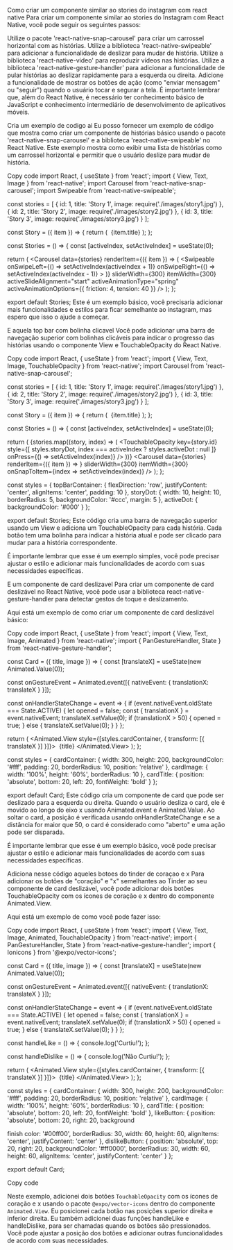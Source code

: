 Como criar um componente similar ao stories do instagram com react native
Para criar um componente similar ao stories do Instagram com React Native, você pode seguir os seguintes passos:

Utilize o pacote 'react-native-snap-carousel' para criar um carrossel horizontal com as histórias.
Utilize a biblioteca 'react-native-swipeable' para adicionar a funcionalidade de deslizar para mudar de história.
Utilize a biblioteca 'react-native-video' para reproduzir vídeos nas histórias.
Utilize a biblioteca 'react-native-gesture-handler' para adicionar a funcionalidade de pular histórias ao deslizar rapidamente para a esquerda ou direita.
Adicione a funcionalidade de mostrar os botões de ação (como "enviar mensagem" ou "seguir") quando o usuário tocar e segurar a tela.
É importante lembrar que, além do React Native, é necessário ter conhecimento básico de JavaScript e conhecimento intermediário de desenvolvimento de aplicativos móveis.





Cria um exemplo de codigo ai
Eu posso fornecer um exemplo de código que mostra como criar um componente de histórias básico usando o pacote 'react-native-snap-carousel' e a biblioteca 'react-native-swipeable' no React Native. Este exemplo mostra como exibir uma lista de histórias como um carrossel horizontal e permitir que o usuário deslize para mudar de história.

Copy code
import React, { useState } from 'react';
import { View, Text, Image } from 'react-native';
import Carousel from 'react-native-snap-carousel';
import Swipeable from 'react-native-swipeable';

const stories = [
  { id: 1, title: 'Story 1', image: require('./images/story1.jpg') },
  { id: 2, title: 'Story 2', image: require('./images/story2.jpg') },
  { id: 3, title: 'Story 3', image: require('./images/story3.jpg') }
];

const Story = ({ item }) => {
  return (
    <View>
      <Image source={item.image} />
      <Text>{item.title}</Text>
    </View>
  );
};

const Stories = () => {
  const [activeIndex, setActiveIndex] = useState(0);

  return (
    <Carousel
      data={stories}
      renderItem={({ item }) => (
        <Swipeable
          onSwipeLeft={() => setActiveIndex(activeIndex + 1)}
          onSwipeRight={() => setActiveIndex(activeIndex - 1)}
        >
          <Story item={item} />
        </Swipeable>
      )}
      sliderWidth={300}
      itemWidth={300}
      activeSlideAlignment="start"
      activeAnimationType="spring"
      activeAnimationOptions={{
        friction: 4,
        tension: 40
      }}
    />
  );
};

export default Stories;
Este é um exemplo básico, você precisaria adicionar mais funcionalidades e estilos para ficar semelhante ao instagram, mas espero que isso o ajude a começar.





E aquela top bar com bolinha clicavel
Você pode adicionar uma barra de navegação superior com bolinhas clicáveis para indicar o progresso das histórias usando o componente View e TouchableOpacity do React Native.

Copy code
import React, { useState } from 'react';
import { View, Text, Image, TouchableOpacity } from 'react-native';
import Carousel from 'react-native-snap-carousel';

const stories = [
  { id: 1, title: 'Story 1', image: require('./images/story1.jpg') },
  { id: 2, title: 'Story 2', image: require('./images/story2.jpg') },
  { id: 3, title: 'Story 3', image: require('./images/story3.jpg') }
];

const Story = ({ item }) => {
  return (
    <View>
      <Image source={item.image} />
      <Text>{item.title}</Text>
    </View>
  );
};

const Stories = () => {
  const [activeIndex, setActiveIndex] = useState(0);

  return (
    <View>
      <View style={styles.topBarContainer}>
        {stories.map((story, index) => (
          <TouchableOpacity
            key={story.id}
            style={[
              styles.storyDot,
              index === activeIndex ? styles.activeDot : null
            ]}
            onPress={() => setActiveIndex(index)}
          />
        ))}
      </View>
      <Carousel
        data={stories}
        renderItem={({ item }) => <Story item={item} />}
        sliderWidth={300}
        itemWidth={300}
        onSnapToItem={index => setActiveIndex(index)}
      />
    </View>
  );
};

const styles = {
  topBarContainer: {
    flexDirection: 'row',
    justifyContent: 'center',
    alignItems: 'center',
    padding: 10
  },
  storyDot: {
    width: 10,
    height: 10,
    borderRadius: 5,
    backgroundColor: '#ccc',
    margin: 5
  },
  activeDot: {
    backgroundColor: '#000'
  }
};

export default Stories;
Este código cria uma barra de navegação superior usando um View e adiciona um TouchableOpacity para cada história. Cada botão tem uma bolinha para indicar a história atual e pode ser clicado para mudar para a história correspondente.

É importante lembrar que esse é um exemplo simples, você pode precisar ajustar o estilo e adicionar mais funcionalidades de acordo com suas necessidades específicas.





E um componente de card deslizavel
Para criar um componente de card deslizável no React Native, você pode usar a biblioteca react-native-gesture-handler para detectar gestos de toque e deslizamento.

Aqui está um exemplo de como criar um componente de card deslizável básico:

Copy code
import React, { useState } from 'react';
import { View, Text, Image, Animated } from 'react-native';
import { PanGestureHandler, State } from 'react-native-gesture-handler';

const Card = ({ title, image }) => {
  const [translateX] = useState(new Animated.Value(0));

  const onGestureEvent = Animated.event([{ nativeEvent: { translationX: translateX } }]);

  const onHandlerStateChange = event => {
    if (event.nativeEvent.oldState === State.ACTIVE) {
      let opened = false;
      const { translationX } = event.nativeEvent;
      translateX.setValue(0);
      if (translationX > 50) {
        opened = true;
      } else {
        translateX.setValue(0);
      }
    }
  };

  return (
    <PanGestureHandler
      onGestureEvent={onGestureEvent}
      onHandlerStateChange={onHandlerStateChange}
    >
      <Animated.View style={[styles.cardContainer, { transform: [{ translateX }] }]}>
        <Image source={image} style={styles.cardImage} />
        <Text style={styles.cardTitle}>{title}</Text>
      </Animated.View>
    </PanGestureHandler>
  );
};

const styles = {
  cardContainer: {
    width: 300,
    height: 200,
    backgroundColor: '#fff',
    padding: 20,
    borderRadius: 10,
    position: 'relative'
  },
  cardImage: {
    width: '100%',
    height: '60%',
    borderRadius: 10
  },
  cardTitle: {
    position: 'absolute',
    bottom: 20,
    left: 20,
    fontWeight: 'bold'
  }
};

export default Card;
Este código cria um componente de card que pode ser deslizado para a esquerda ou direita. Quando o usuário desliza o card, ele é movido ao longo do eixo x usando Animated.event e Animated.Value. Ao soltar o card, a posição é verificada usando onHandlerStateChange e se a distância for maior que 50, o card é considerado como "aberto" e uma ação pode ser disparada.

É importante lembrar que esse é um exemplo básico, você pode precisar ajustar o estilo e adicionar mais funcionalidades de acordo com suas necessidades específicas.





Adiciona nesse código aqueles botoes do tinder de coraçao e x
Para adicionar os botões de "coração" e "x" semelhantes ao Tinder ao seu componente de card deslizável, você pode adicionar dois botões TouchableOpacity com os ícones de coração e x dentro do componente Animated.View.

Aqui está um exemplo de como você pode fazer isso:

Copy code
import React, { useState } from 'react';
import { View, Text, Image, Animated, TouchableOpacity } from 'react-native';
import { PanGestureHandler, State } from 'react-native-gesture-handler';
import { Ionicons } from '@expo/vector-icons';

const Card = ({ title, image }) => {
  const [translateX] = useState(new Animated.Value(0));

  const onGestureEvent = Animated.event([{ nativeEvent: { translationX: translateX } }]);

  const onHandlerStateChange = event => {
    if (event.nativeEvent.oldState === State.ACTIVE) {
      let opened = false;
      const { translationX } = event.nativeEvent;
      translateX.setValue(0);
      if (translationX > 50) {
        opened = true;
      } else {
        translateX.setValue(0);
      }
    }
  };

  const handleLike = () => {
    console.log('Curtiu!');
  };

  const handleDislike = () => {
    console.log('Não Curtiu!');
  };

  return (
    <PanGestureHandler
      onGestureEvent={onGestureEvent}
      onHandlerStateChange={onHandlerStateChange}
    >
      <Animated.View style={[styles.cardContainer, { transform: [{ translateX }] }]}>
        <Image source={image} style={styles.cardImage} />
        <Text style={styles.cardTitle}>{title}</Text>
        <TouchableOpacity style={styles.likeButton} onPress={handleLike}>
          <Ionicons name="md-heart" size={32} color="#fff" />
        </TouchableOpacity>
        <TouchableOpacity style={styles.dislikeButton} onPress={handleDislike}>
          <Ionicons name="md-close" size={32} color="#fff" />
        </TouchableOpacity>
      </Animated.View>
    </PanGestureHandler>
  );
};

const styles = {
  cardContainer: {
    width: 300,
    height: 200,
    backgroundColor: '#fff',
    padding: 20,
    borderRadius: 10,
    position: 'relative'
  },
  cardImage: {
    width: '100%',
    height: '60%',
    borderRadius: 10
  },
  cardTitle: {
    position: 'absolute',
    bottom: 20,
    left: 20,
    fontWeight: 'bold'
  },
  likeButton: {
    position: 'absolute',
    bottom: 20,
    right: 20,
    background




finish
color: '#00ff00',
borderRadius: 30,
width: 60,
height: 60,
alignItems: 'center',
justifyContent: 'center'
},
dislikeButton: {
position: 'absolute',
top: 20,
right: 20,
backgroundColor: '#ff0000',
borderRadius: 30,
width: 60,
height: 60,
alignItems: 'center',
justifyContent: 'center'
}
};

export default Card;

Copy code

Neste exemplo, adicionei dois botões `TouchableOpacity` com os ícones de coração e x usando o pacote `@expo/vector-icons` dentro do componente `Animated.View`. Eu posicionei cada botão nas posições superior direita e inferior direita.
Eu também adicionei duas funções handleLike e handleDislike, para ser chamadas quando os botões são pressionados.
Você pode ajustar a posição dos botões e adicionar outras funcionalidades de acordo com suas necessidades.